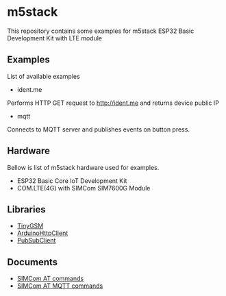 # m5stack 

This repository contains some examples for m5stack ESP32 Basic Development Kit with LTE module

## Examples

List of available examples

- ident.me

Performs HTTP GET request to  http://ident.me and returns device public IP

- mqtt

Connects to MQTT server and publishes events on button press.

## Hardware

Bellow is list of m5stack hardware used for examples.

- ESP32 Basic Core IoT Development Kit
- COM.LTE(4G) with SIMCom SIM7600G Module 

## Libraries

- [TinyGSM](https://www.arduino.cc/reference/en/libraries/tinygsm/)
- [ArduinoHttpClient](https://www.arduino.cc/reference/en/libraries/arduinohttpclient/)
- [PubSubClient](https://www.arduino.cc/reference/en/libraries/pubsubclient/)

## Documents

- [SIMCom AT commands](https://m5stack.oss-cn-shenzhen.aliyuncs.com/resource/docs/datasheet/module/SIM7500_SIM7600%20Series_AT%20Command%20Manual%20_V1.10.pdf)
- [SIMCom AT MQTT commands](https://www.elementzonline.com/downloads/SIM7600/SIM7500_SIM7600%20Series_MQTT_ATC_V1.01.pdf)
